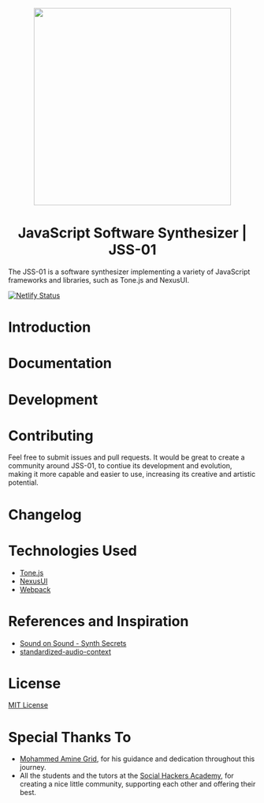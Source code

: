 <p align="center">
<img width="400px" src="https://github.com/michaelkolesidis/javascript-software-synthesizer/blob/main/assets/logo/logo512.png">
</p>

<h1 align="center">JavaScript Software Synthesizer | JSS-01</h1>


The JSS-01 is a software synthesizer implementing a variety of JavaScript frameworks and libraries, such as Tone.js and NexusUI.

[![Netlify Status](https://api.netlify.com/api/v1/badges/93c42090-6fc9-4c3d-a462-42b535ea9d15/deploy-status)](https://app.netlify.com/sites/javascript-software-synthesizer/deploys)

# Introduction


# Documentation


# Development


# Contributing
Feel free to submit issues and pull requests. It would be great to create a community around JSS-01, to contiue its development and evolution, making it more capable and easier to use, increasing its creative and artistic potential. 


# Changelog


# Technologies Used

* [Tone.js](https://github.com/Tonejs/Tone.js/)
* [NexusUI](https://github.com/nexus-js/ui)
* [Webpack](https://github.com/webpack/webpack)

# References and Inspiration
* [Sound on Sound - Synth Secrets](http://www.soundonsound.com/sos/may99/articles/synthsec.htm)
* [standardized-audio-context](https://github.com/chrisguttandin/standardized-audio-context)


# License
[MIT License](https://opensource.org/licenses/MIT)


# Special Thanks To
* [Mohammed Amine Grid](https://github.com/mohammed-amine-grid), for his guidance and dedication throughout this journey.
* All the students and the tutors at the [Social Hackers Academy](https://github.com/SocialHackersAcademy), for creating a nice little community, supporting each other and offering their best.
